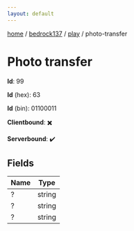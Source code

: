 ```yaml
---
layout: default
---
```


[home](/)  /  [bedrock137](/protocol/bedrock137)  /  [play](/protocol/bedrock137/play)  /  photo-transfer

# Photo transfer

**Id**: 99

**Id** (hex): 63

**Id** (bin): 01100011

**Clientbound**: ✖️

**Serverbound**: ✔️

## Fields

Name | Type
---|---
? | string
? | string
? | string

